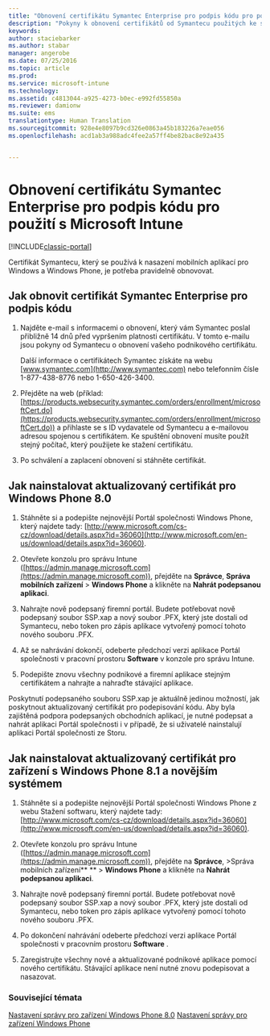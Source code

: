 ```yaml
---
title: "Obnovení certifikátu Symantec Enterprise pro podpis kódu pro použití s Intune | Dokumentace Microsoftu"
description: "Pokyny k obnovení certifikátů od Symantecu použitých ke správě určitých mobilních zařízení s Windows a Windows Phone"
keywords: 
author: staciebarker
ms.author: stabar
manager: angerobe
ms.date: 07/25/2016
ms.topic: article
ms.prod: 
ms.service: microsoft-intune
ms.technology: 
ms.assetid: c4813044-a925-4273-b0ec-e992fd55850a
ms.reviewer: damionw
ms.suite: ems
translationtype: Human Translation
ms.sourcegitcommit: 928e4e8097b9cd326e0863a45b183226a7eae056
ms.openlocfilehash: acd1ab3a988adc4fee2a57ff4be82bac8e92a435


---
```


# <a name="renew-a-symantec-enterprise-code-signing-certificate-for-windows-devices"></a>Obnovení certifikátu Symantec Enterprise pro podpis kódu pro použití s Microsoft Intune

[!INCLUDE[classic-portal](../includes/classic-portal.md)]

Certifikát Symantecu, který se používá k nasazení mobilních aplikací pro Windows a Windows Phone, je potřeba pravidelně obnovovat.

## <a name="how-to-renew-the-symantec-enterprise-code-signing-certificate"></a>Jak obnovit certifikát Symantec Enterprise pro podpis kódu

1.  Najděte e-mail s informacemi o obnovení, který vám Symantec poslal přibližně 14 dnů před vypršením platnosti certifikátu. V tomto e-mailu jsou pokyny od Symantecu o obnovení vašeho podnikového certifikátu.

    Další informace o certifikátech Symantec získáte na webu [www.symantec.com](http://www.symantec.com) nebo telefonním čísle 1-877-438-8776 nebo 1-650-426-3400.

2.  Přejděte na web (příklad: [https://products.websecurity.symantec.com/orders/enrollment/microsoftCert.do](https://products.websecurity.symantec.com/orders/enrollment/microsoftCert.do)) a přihlaste se s ID vydavatele od Symantecu a e-mailovou adresou spojenou s certifikátem. Ke spuštění obnovení musíte použít stejný počítač, který použijete ke stažení certifikátu.

3.  Po schválení a zaplacení obnovení si stáhněte certifikát.

## <a name="how-to-install-the-updated-certificate-for-windows-phone-80"></a>Jak nainstalovat aktualizovaný certifikát pro Windows Phone 8.0

1.  Stáhněte si a podepište nejnovější Portál společnosti Windows Phone, který najdete tady: [http://www.microsoft.com/cs-cz/download/details.aspx?id=36060](http://www.microsoft.com/en-us/download/details.aspx?id=36060).

2.  Otevřete konzolu pro správu Intune ([https://admin.manage.microsoft.com](https://admin.manage.microsoft.com)), přejděte na **Správce**, **Správa mobilních zařízení** &gt; **Windows Phone** a klikněte na **Nahrát podepsanou aplikaci**.

3.  Nahrajte nově podepsaný firemní portál. Budete potřebovat nově podepsaný soubor SSP.xap a nový soubor .PFX, který jste dostali od Symantecu, nebo token pro zápis aplikace vytvořený pomocí tohoto nového souboru .PFX.

4.  Až se nahrávání dokončí, odeberte předchozí verzi aplikace Portál společnosti v pracovní prostoru **Software** v konzole pro správu Intune.

5.  Podepište znovu všechny podnikové a firemní aplikace stejným certifikátem a nahrajte a nahraďte stávající aplikace.

Poskytnutí podepsaného souboru SSP.xap je aktuálně jedinou možností, jak poskytnout aktualizovaný certifikát pro podepisování kódu. Aby byla zajištěná podpora podepsaných obchodních aplikací, je nutné podepsat a nahrát aplikaci Portál společnosti i v případě, že si uživatelé nainstalují aplikaci Portál společnosti ze Storu.

## <a name="how-to-install-the-updated-certificate-for-windows-phone-81-and-later-devices"></a>Jak nainstalovat aktualizovaný certifikát pro zařízení s Windows Phone 8.1 a novějším systémem

1.  Stáhněte si a podepište nejnovější Portál společnosti Windows Phone z webu Stažení softwaru, který najdete tady: [http://www.microsoft.com/cs-cz/download/details.aspx?id=36060](http://www.microsoft.com/en-us/download/details.aspx?id=36060).

2.  Otevřete konzolu pro správu Intune ([https://admin.manage.microsoft.com](https://admin.manage.microsoft.com)), přejděte na **Správce**, &gt;Správa mobilních zařízení** ** &gt; **Windows Phone** a klikněte na **Nahrát podepsanou aplikaci**.

3.  Nahrajte nově podepsaný firemní portál. Budete potřebovat nově podepsaný soubor SSP.xap a nový soubor .PFX, který jste dostali od Symantecu, nebo token pro zápis aplikace vytvořený pomocí tohoto nového souboru .PFX.

4.  Po dokončení nahrávání odeberte předchozí verzi aplikace Portál společnosti v pracovním prostoru **Software**  .

5.  Zaregistrujte všechny nové a aktualizované podnikové aplikace pomocí nového certifikátu. Stávající aplikace není nutné znovu podepisovat a nasazovat.


### <a name="see-also"></a>Související témata
[Nastavení správy pro zařízení Windows Phone 8.0](set-up-windows-phone-8.0-management-with-microsoft-intune.md)
[Nastavení správy pro zařízení Windows Phone](set-up-windows-phone-management-with-microsoft-intune.md)



<!--HONumber=Dec16_HO2-->


